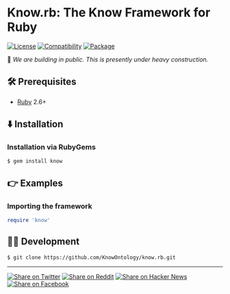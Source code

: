 # Know.rb: The Know Framework for Ruby

[![License](https://img.shields.io/badge/license-Public%20Domain-blue.svg)](https://unlicense.org)
[![Compatibility](https://img.shields.io/badge/ruby-2.6%2B-blue)](https://rubygems.org/gems/know)
[![Package](https://img.shields.io/gem/v/know)](https://rubygems.org/gems/know)

🚧 _We are building in public. This is presently under heavy construction._

## 🛠️ Prerequisites

- [Ruby](https://ruby-lang.org) 2.6+

## ⬇️ Installation

### Installation via RubyGems

```console
$ gem install know
```

## 👉 Examples

### Importing the framework

```ruby
require 'know'
```

## 👨‍💻 Development

```console
$ git clone https://github.com/KnowOntology/know.rb.git
```

- - -

[![Share on Twitter](https://img.shields.io/badge/share%20on-twitter-03A9F4?logo=twitter)](https://twitter.com/share?url=https://github.com/KnowOntology/know.rb&text=Know.rb:%20The%20Know%20Framework%20for%20Ruby)
[![Share on Reddit](https://img.shields.io/badge/share%20on-reddit-red?logo=reddit)](https://reddit.com/submit?url=https://github.com/KnowOntology/know.rb&title=Know.rb:%20The%20Know%20Framework%20for%20Ruby)
[![Share on Hacker News](https://img.shields.io/badge/share%20on-hacker%20news-orange?logo=ycombinator)](https://news.ycombinator.com/submitlink?u=https://github.com/KnowOntology/know.rb&t=Know.rb:%20The%20Know%20Framework%20for%20Ruby)
[![Share on Facebook](https://img.shields.io/badge/share%20on-facebook-1976D2?logo=facebook)](https://www.facebook.com/sharer/sharer.php?u=https://github.com/KnowOntology/know.rb)
